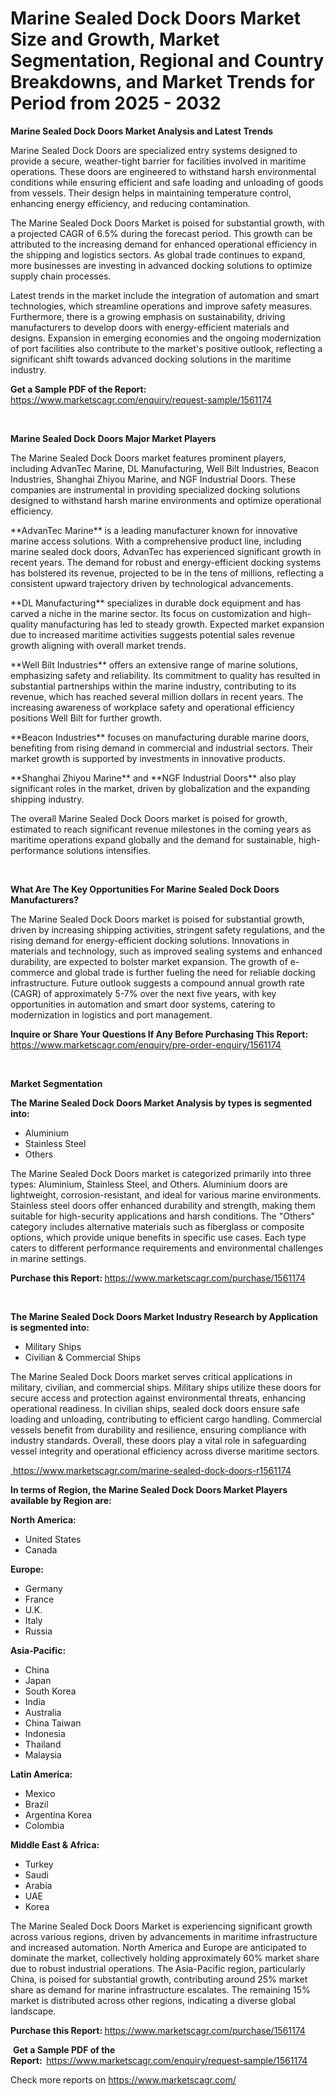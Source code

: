 <p><h1>Marine Sealed Dock Doors Market Size and Growth, Market Segmentation, Regional and Country Breakdowns, and Market Trends for Period from 2025 -  2032</h1></p><p><strong>Marine Sealed Dock Doors Market Analysis and Latest Trends</strong></p>
<p><p>Marine Sealed Dock Doors are specialized entry systems designed to provide a secure, weather-tight barrier for facilities involved in maritime operations. These doors are engineered to withstand harsh environmental conditions while ensuring efficient and safe loading and unloading of goods from vessels. Their design helps in maintaining temperature control, enhancing energy efficiency, and reducing contamination.</p><p>The Marine Sealed Dock Doors Market is poised for substantial growth, with a projected CAGR of 6.5% during the forecast period. This growth can be attributed to the increasing demand for enhanced operational efficiency in the shipping and logistics sectors. As global trade continues to expand, more businesses are investing in advanced docking solutions to optimize supply chain processes.</p><p>Latest trends in the market include the integration of automation and smart technologies, which streamline operations and improve safety measures. Furthermore, there is a growing emphasis on sustainability, driving manufacturers to develop doors with energy-efficient materials and designs. Expansion in emerging economies and the ongoing modernization of port facilities also contribute to the market's positive outlook, reflecting a significant shift towards advanced docking solutions in the maritime industry.</p></p>
<p><strong>Get a Sample PDF of the Report:&nbsp;</strong> <a href="https://www.marketscagr.com/enquiry/request-sample/1561174?utm_campaign=2840&utm_medium=2&utm_source=Github&utm_content=ia&utm_term=28022025&utm_id=marine-sealed-dock-doors">https://www.marketscagr.com/enquiry/request-sample/1561174</a></p>
<p>&nbsp;</p>
<p><strong>Marine Sealed Dock Doors Major Market Players</strong></p>
<p><p>The Marine Sealed Dock Doors market features prominent players, including AdvanTec Marine, DL Manufacturing, Well Bilt Industries, Beacon Industries, Shanghai Zhiyou Marine, and NGF Industrial Doors. These companies are instrumental in providing specialized docking solutions designed to withstand harsh marine environments and optimize operational efficiency.</p><p>**AdvanTec Marine** is a leading manufacturer known for innovative marine access solutions. With a comprehensive product line, including marine sealed dock doors, AdvanTec has experienced significant growth in recent years. The demand for robust and energy-efficient docking systems has bolstered its revenue, projected to be in the tens of millions, reflecting a consistent upward trajectory driven by technological advancements.</p><p>**DL Manufacturing** specializes in durable dock equipment and has carved a niche in the marine sector. Its focus on customization and high-quality manufacturing has led to steady growth. Expected market expansion due to increased maritime activities suggests potential sales revenue growth aligning with overall market trends.</p><p>**Well Bilt Industries** offers an extensive range of marine solutions, emphasizing safety and reliability. Its commitment to quality has resulted in substantial partnerships within the marine industry, contributing to its revenue, which has reached several million dollars in recent years. The increasing awareness of workplace safety and operational efficiency positions Well Bilt for further growth.</p><p>**Beacon Industries** focuses on manufacturing durable marine doors, benefiting from rising demand in commercial and industrial sectors. Their market growth is supported by investments in innovative products. </p><p>**Shanghai Zhiyou Marine** and **NGF Industrial Doors** also play significant roles in the market, driven by globalization and the expanding shipping industry.</p><p>The overall Marine Sealed Dock Doors market is poised for growth, estimated to reach significant revenue milestones in the coming years as maritime operations expand globally and the demand for sustainable, high-performance solutions intensifies.</p></p>
<p>&nbsp;</p>
<p><strong>What Are The Key Opportunities For Marine Sealed Dock Doors Manufacturers?</strong></p>
<p><p>The Marine Sealed Dock Doors market is poised for substantial growth, driven by increasing shipping activities, stringent safety regulations, and the rising demand for energy-efficient docking solutions. Innovations in materials and technology, such as improved sealing systems and enhanced durability, are expected to bolster market expansion. The growth of e-commerce and global trade is further fueling the need for reliable docking infrastructure. Future outlook suggests a compound annual growth rate (CAGR) of approximately 5-7% over the next five years, with key opportunities in automation and smart door systems, catering to modernization in logistics and port management.</p></p>
<p><strong>Inquire or Share Your Questions If Any Before Purchasing This Report:</strong> <a href="https://www.marketscagr.com/enquiry/pre-order-enquiry/1561174?utm_campaign=2840&utm_medium=2&utm_source=Github&utm_content=ia&utm_term=28022025&utm_id=marine-sealed-dock-doors">https://www.marketscagr.com/enquiry/pre-order-enquiry/1561174</a></p>
<p>&nbsp;</p>
<p><strong>Market Segmentation</strong></p>
<p><strong>The Marine Sealed Dock Doors Market Analysis by types is segmented into:</strong></p>
<p><ul><li>Aluminium</li><li>Stainless Steel</li><li>Others</li></ul></p>
<p><p>The Marine Sealed Dock Doors market is categorized primarily into three types: Aluminium, Stainless Steel, and Others. Aluminium doors are lightweight, corrosion-resistant, and ideal for various marine environments. Stainless steel doors offer enhanced durability and strength, making them suitable for high-security applications and harsh conditions. The "Others" category includes alternative materials such as fiberglass or composite options, which provide unique benefits in specific use cases. Each type caters to different performance requirements and environmental challenges in marine settings.</p></p>
<p><strong>Purchase this Report:&nbsp;</strong><a href="https://www.marketscagr.com/purchase/1561174?utm_campaign=2840&utm_medium=2&utm_source=Github&utm_content=ia&utm_term=28022025&utm_id=marine-sealed-dock-doors">https://www.marketscagr.com/purchase/1561174</a></p>
<p>&nbsp;</p>
<p><strong>The Marine Sealed Dock Doors Market Industry Research by Application is segmented into:</strong></p>
<p><ul><li>Military Ships</li><li>Civilian & Commercial Ships</li></ul></p>
<p><p>The Marine Sealed Dock Doors market serves critical applications in military, civilian, and commercial ships. Military ships utilize these doors for secure access and protection against environmental threats, enhancing operational readiness. In civilian ships, sealed dock doors ensure safe loading and unloading, contributing to efficient cargo handling. Commercial vessels benefit from durability and resilience, ensuring compliance with industry standards. Overall, these doors play a vital role in safeguarding vessel integrity and operational efficiency across diverse maritime sectors.</p></p>
<p><a href="https://www.marketscagr.com/marine-sealed-dock-doors-r1561174?utm_campaign=2840&utm_medium=2&utm_source=Github&utm_content=ia&utm_term=28022025&utm_id=marine-sealed-dock-doors">&nbsp;https://www.marketscagr.com/marine-sealed-dock-doors-r1561174</a></p>
<p><strong>In terms of Region, the Marine Sealed Dock Doors Market Players available by Region are:</strong></p>
<p>
    <p> <strong> North America: </strong>
        <ul>
            <li>United States</li>
            <li>Canada</li>
        </ul>
        </p> 
    <p> <strong> Europe: </strong>
        <ul>
            <li>Germany</li>
            <li>France</li>
            <li>U.K.</li>
            <li>Italy</li>
            <li>Russia</li>
        </ul>
        </p> 
    <p> <strong> Asia-Pacific: </strong>
        <ul>
            <li>China</li>
            <li>Japan</li>
            <li>South Korea</li>
            <li>India</li>
            <li>Australia</li>
            <li>China Taiwan</li>
            <li>Indonesia</li>
            <li>Thailand</li>
            <li>Malaysia</li>
        </ul>
        </p> 
    <p> <strong> Latin America: </strong>
        <ul>
            <li>Mexico</li>
            <li>Brazil</li>
            <li>Argentina Korea</li>
            <li>Colombia</li>
        </ul>
        </p> 
    <p> <strong> Middle East & Africa: </strong>
        <ul>
            <li>Turkey</li>
            <li>Saudi</li>
            <li>Arabia</li>
            <li>UAE</li>
            <li>Korea</li>
        </ul>
    </p>
    </p>
<p><p>The Marine Sealed Dock Doors Market is experiencing significant growth across various regions, driven by advancements in maritime infrastructure and increased automation. North America and Europe are anticipated to dominate the market, collectively holding approximately 60% market share due to robust industrial operations. The Asia-Pacific region, particularly China, is poised for substantial growth, contributing around 25% market share as demand for marine infrastructure escalates. The remaining 15% market is distributed across other regions, indicating a diverse global landscape.</p></p>
<p><strong>Purchase this Report: </strong><a href="https://www.marketscagr.com/purchase/1561174?utm_campaign=2840&utm_medium=2&utm_source=Github&utm_content=ia&utm_term=28022025&utm_id=marine-sealed-dock-doors">https://www.marketscagr.com/purchase/1561174</a></p>
<p>&nbsp;<strong>Get a Sample PDF of the Report:&nbsp;&nbsp;</strong><a href="https://www.marketscagr.com/enquiry/request-sample/1561174?utm_campaign=2840&utm_medium=2&utm_source=Github&utm_content=ia&utm_term=28022025&utm_id=marine-sealed-dock-doors">https://www.marketscagr.com/enquiry/request-sample/1561174</a></p>
<p><strong></strong></p>
<p>Check more reports on <a href="https://www.marketscagr.com/?utm_campaign=2840&utm_medium=2&utm_source=Github&utm_content=ia&utm_term=28022025&utm_id=marine-sealed-dock-doors">https://www.marketscagr.com/</a></p>